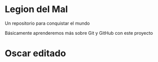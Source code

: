 # Legion del Mal
Un repositorio para conquistar el mundo

Básicamente aprenderemos más sobre Git y GitHub con este proyecto


# Oscar editado
